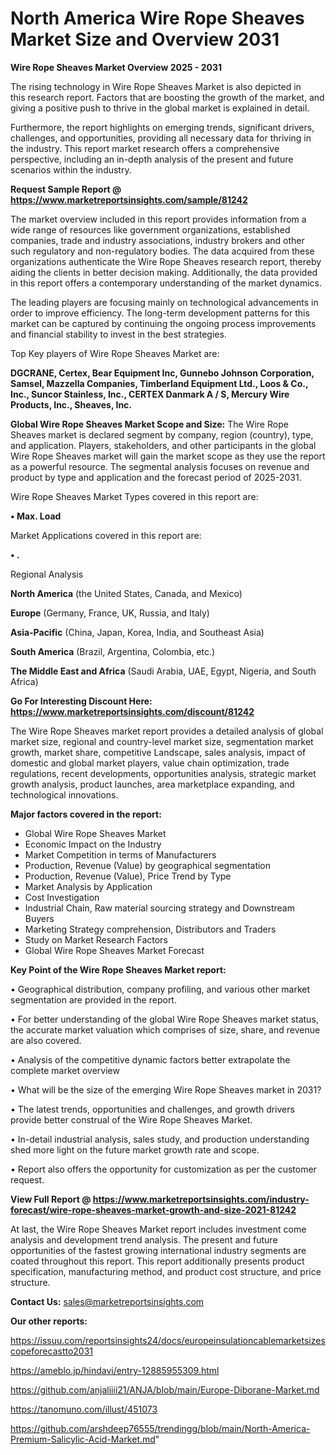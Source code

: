 # North America Wire Rope Sheaves Market Size and Overview 2031

<Strong> Wire Rope Sheaves Market Overview 2025 - 2031</strong>

The rising technology in Wire Rope Sheaves Market is also depicted in this research report. Factors that are boosting the growth of the market, and giving a positive push to thrive in the global market is explained in detail.

Furthermore, the report highlights on emerging trends, significant drivers, challenges, and opportunities, providing all necessary data for thriving in the industry. This report market research offers a comprehensive perspective, including an in-depth analysis of the present and future scenarios within the industry.

<strong>Request Sample Report @ <a href=https://www.marketreportsinsights.com/sample/81242>https://www.marketreportsinsights.com/sample/81242</a></strong>

The market overview included in this report provides information from a wide range of resources like government organizations, established companies, trade and industry associations, industry brokers and other such regulatory and non-regulatory bodies. The data acquired from these organizations authenticate the Wire Rope Sheaves research report, thereby aiding the clients in better decision making. Additionally, the data provided in this report offers a contemporary understanding of the market dynamics.

The leading players are focusing mainly on technological advancements in order to improve efficiency. The long-term development patterns for this market can be captured by continuing the ongoing process improvements and financial stability to invest in the best strategies.

Top Key players of Wire Rope Sheaves Market are:

<strong>DGCRANE, Certex, Bear Equipment Inc, Gunnebo Johnson Corporation, Samsel, Mazzella Companies, Timberland Equipment Ltd., Loos & Co., Inc., Suncor Stainless, Inc., CERTEX Danmark A / S, Mercury Wire Products, Inc., Sheaves, Inc.</strong>

<strong><b>Global Wire Rope Sheaves Market Scope and Size:</b></strong>
The Wire Rope Sheaves market is declared segment by company, region (country), type, and application. Players, stakeholders, and other participants in the global Wire Rope Sheaves market will gain the market scope as they use the report as a powerful resource. The segmental analysis focuses on revenue and product by type and application and the forecast period of 2025-2031.

Wire Rope Sheaves Market Types covered in this report are:

<strong>• Max. Load</strong>

Market Applications covered in this report are:

<strong>• .</strong> 

Regional Analysis

<strong>North America</strong> (the United States, Canada, and Mexico)

<strong>Europe</strong> (Germany, France, UK, Russia, and Italy)

<strong>Asia-Pacific</strong> (China, Japan, Korea, India, and Southeast Asia)

<strong>South America</strong> (Brazil, Argentina, Colombia, etc.)

<strong>The Middle East and Africa</strong> (Saudi Arabia, UAE, Egypt, Nigeria, and South Africa)

<strong>Go For Interesting Discount Here: <a href=https://www.marketreportsinsights.com/discount/81242>https://www.marketreportsinsights.com/discount/81242</a></strong>

The Wire Rope Sheaves market report provides a detailed analysis of global market size, regional and country-level market size, segmentation market growth, market share, competitive Landscape, sales analysis, impact of domestic and global market players, value chain optimization, trade regulations, recent developments, opportunities analysis, strategic market growth analysis, product launches, area marketplace expanding, and technological innovations.

<strong><b>Major factors covered in the report:</b></strong>
<ul>
  <li>Global Wire Rope Sheaves Market </li>
  <li>Economic Impact on the Industry</li>
  <li>Market Competition in terms of Manufacturers</li>
  <li>Production, Revenue (Value) by geographical segmentation</li>
  <li>Production, Revenue (Value), Price Trend by Type</li>
  <li>Market Analysis by Application</li>
  <li>Cost Investigation</li>
  <li>Industrial Chain, Raw material sourcing strategy and Downstream Buyers</li>
  <li>Marketing Strategy comprehension, Distributors and Traders</li>
  <li>Study on Market Research Factors</li>
  <li>Global Wire Rope Sheaves Market Forecast</li>
</ul>

<strong><b>Key Point of the Wire Rope Sheaves Market report:</b></strong>

• Geographical distribution, company profiling, and various other market segmentation are provided in the report.

• For better understanding of the global Wire Rope Sheaves market status, the accurate market valuation which comprises of size, share, and revenue are also covered.

• Analysis of the competitive dynamic factors better extrapolate the complete market overview

• What will be the size of the emerging Wire Rope Sheaves market in 2031?

• The latest trends, opportunities and challenges, and growth drivers provide better construal of the Wire Rope Sheaves Market.

• In-detail industrial analysis, sales study, and production understanding shed more light on the future market growth rate and scope.

• Report also offers the opportunity for customization as per the customer request.

<strong><b>View Full Report @ <a href=https://www.marketreportsinsights.com/industry-forecast/wire-rope-sheaves-market-growth-and-size-2021-81242>https://www.marketreportsinsights.com/industry-forecast/wire-rope-sheaves-market-growth-and-size-2021-81242</a></b></strong>


At last, the Wire Rope Sheaves Market report includes investment come analysis and development trend analysis. The present and future opportunities of the fastest growing international industry segments are coated throughout this report. This report additionally presents product specification, manufacturing method, and product cost structure, and price structure.

<strong>Contact Us:</strong>
sales@marketreportsinsights.com

<strong>Our other reports:</strong>

<a href=https://issuu.com/reportsinsights24/docs/europeinsulationcablemarketsizescopeforecastto2031>https://issuu.com/reportsinsights24/docs/europeinsulationcablemarketsizescopeforecastto2031</a>

<a href=https://ameblo.jp/hindavi/entry-12885955309.html>https://ameblo.jp/hindavi/entry-12885955309.html</a>

<a href=https://github.com/anjaliiii21/ANJA/blob/main/Europe-Diborane-Market.md>https://github.com/anjaliiii21/ANJA/blob/main/Europe-Diborane-Market.md</a>

<a href=https://tanomuno.com/illust/451073>https://tanomuno.com/illust/451073</a>

<a href=https://github.com/arshdeep76555/trendingg/blob/main/North-America-Premium-Salicylic-Acid-Market.md>https://github.com/arshdeep76555/trendingg/blob/main/North-America-Premium-Salicylic-Acid-Market.md</a>"
